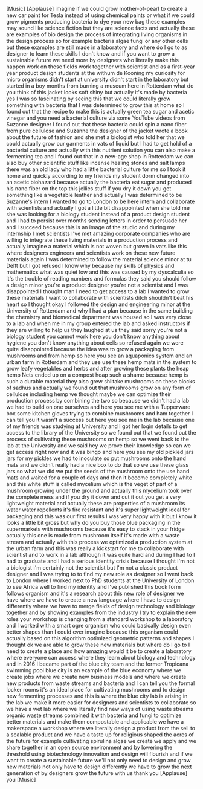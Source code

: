 
[Music]
[Applause]
imagine if we could grow mother-of-pearl
to create a new car paint for Tesla
instead of using chemical paints or what
if we could grow pigments producing
bacteria to dye your new bag these
examples may sound like science fiction
but they are science facts and actually
these are examples of bio design the
process of integrating living organisms
in the design process so for example
bacteria algae fungi or any other cells
but these examples are still made in a
laboratory and where do I go to as
designer to learn these skills I don&#39;t
know and if you want to grow a
sustainable future
we need more by designers who literally
make this happen work on these fields
work together with scientist and as a
first-year year product design students
at the withum de Kooning my curiosity
for micro organisms didn&#39;t start at
university didn&#39;t start in the
laboratory but started in a boy months
from burning a museum here in Rotterdam
what do you think of this jacket looks
soft shiny but actually it&#39;s made by
bacteria yes I was so fascinating by
seeing this that we could literally grow
something with bacteria that I was
determined to grow this at home so I
found out that the recipe to make this
is actually green tea sugar and acetic
vinegar
and you need a bacterial culture via
some YouTube videos from Suzanne
designer I found out that these bacteria
could spin a nano fiber from pure
cellulose and Suzanne the designer of
the jacket wrote a book about the future
of fashion and she met a biologist who
told her that we could actually grow our
garments in vats of liquid but I had to
get hold of a bacterial culture and
actually with this nutrient solution you
can also make a fermenting tea and I
found out that in a new-age shop in
Rotterdam we can also buy other
scientific stuff like incense healing
stones and salt lamps there was an old
lady who had a little bacterial culture
for me so I took it home and quickly
according to my friends my student dorm
changed into an acetic biohazard because
actually the bacteria eat sugar and
produced his nano fiber on the top this
jellies stuff if you dry it down you get
something like a vegetable leather and
actually I was determined to be
Suzanne&#39;s intern I wanted to go to
London to be here intern and collaborate
with scientists and actually I got a
little bit disappointed when she told me
she was looking for a biology student
instead of a product design student and
I had to persist over months sending
letters in order to persuade her and I
succeed because this is an image of the
studio and during my internship I met
scientists I&#39;ve met amazing corporate
companies who are willing to integrate
these living materials in a production
process and actually imagine a material
which is not woven but grown in vats
like this where designers engineers and
scientists
work on these new future materials again
I was determined to follow the material
science minor at tu Delft but I got
refused I know why because my skills of
physics and mathematics what was quiet
low and this was caused by my
dyscalculia so it&#39;s the trouble of
reading numbers and formulas they said
you should follow a design minor you&#39;re
a product designer you&#39;re not a
scientist and I was disappointed I
thought man I need to get access to a
lab I wanted to grow these materials I
want to collaborate with scientists
ditch shouldn&#39;t beat his heart so I
thought okay I followed the design and
engineering minor at the University of
Rotterdam and why I had a plan because
in the same building the chemistry and
biomedical department was housed so I
was very close to a lab and when me in
my group entered the lab and asked
instructors if they are willing to help
us they laughed at us they said sorry
you&#39;re not a biology student you cannot
work here you don&#39;t know anything about
hygiene you don&#39;t know anything about
cells so refused again we were quite
disappointed because the idea was to
grow a packaging from mushrooms and from
hemp so here you see an aquaponics
system and an urban farm in Rotterdam
and they use use these hemp mats in the
system to grow leafy vegetables and
herbs and after growing these plants the
heap hemp Nets ended up on a compost
heap such a shame because hemp is such a
durable material they also grew shiitake
mushrooms on these blocks of sadhus and
actually we found out that mushrooms
grow on any form of cellulose including
hemp
we thought maybe we can optimize their
production process by combining the two
so because we didn&#39;t had a lab we had to
build on one ourselves and here you see
me with a Tupperware box some kitchen
gloves trying to combine mushrooms and
ham together I can tell you it wasn&#39;t a
success but here you see me in the lab
because one of my friends was studying
at University and I got her login
details to get access to the library of
the University so we found out that we
found out the process of cultivating
these mushrooms on hemp so we went back
to the lab at the University and we said
hey we prove their knowledge so can we
get access right now and it was bingo
and here you see my old pickled jars
jars for my pickles we had to inoculate
so put mushrooms onto the hand mats and
we didn&#39;t really had a nice box to do
that so we use these glass jars so what
we did we put the seeds of the mushroom
onto the use hand mats and waited for a
couple of days and then it become
completely white and this white stuff is
called mycelium which is the veget of
part of a mushroom growing under the
ground and actually this mycelium took
over the complete mess and if you dry it
down and cut it out you get a very
lightweight material and actually these
are properties of a mushroom its water
water repellents it&#39;s fire resistant and
it&#39;s super lightweight ideal for
packaging and this was our first results
I was very happy with it but I know it
looks a little bit gross
but why do you buy those blue packaging
in the supermarkets with mushrooms
because it&#39;s easy to stack in your
fridge
actually this one is made from mushroom
itself it&#39;s made with a waste stream and
actually with this process we optimized
a production system at the urban farm
and this was really a kickstart for me
to collaborate with scientist and to
work in a lab although it was quite hard
and during I had to I had to graduate
and I had a serious identity crisis
because I thought I&#39;m not a biologist
I&#39;m certainly not the scientist but I&#39;m
not a classic product designer and I was
trying to to find my new role as
designer so I went back to London where
I worked next to PhD students at the
University of London to see Africa well
to find my identity and I&#39;ve published
this book form follows organism and it&#39;s
a research about this new role of
designer we have where we have to create
a new language where I have to design
differently where we have to merge
fields of design technology and biology
together and by showing examples from
the industry I try to explain the new
roles your workshop is changing from a
standard workshop to a laboratory and I
worked with a smart ogre organism who
could basically design even better
shapes than I could ever imagine because
this organism could actually based on
this algorithm optimized geometric
patterns and shapes I thought ok we are
able to grow these new materials but
where do I go to I need to create a
place and how amazing would it be to
create a laboratory where everyone can
access where they learn about biology
and technology
and in 2016 I became part of the blue
city team and the former Tropicana
swimming pool blue city is an example of
the blue economy where we create jobs
where we create new business models and
where we create new products from waste
streams and bacteria and I can tell you
the formal locker rooms it&#39;s an ideal
place for cultivating mushrooms and to
design new fermenting processes and this
is where the blue city lab is arising in
the lab we make it more easier for
designers and scientists to collaborate
so we have a wet lab where we literally
find new ways of using waste streams
organic waste streams combined it with
bacteria and fungi to optimize better
materials and make them compostable and
applicable we have a makerspace a
workshop where we literally design a
product from the sell to a scalable
product and we have a taste up for
religious shaped the acres of the future
for example cultivating spirulina algae
we create we apply and we share together
in an open source environment and by
lowering the threshold
using biotechnology innovation and
design will flourish and if we want to
create a sustainable future we&#39;ll not
only need to design and grow new
materials not only have to design
differently we have to grow the next
generation of by designers grow the
future with us thank you
[Applause]
you
[Music]

